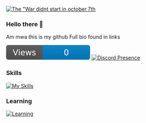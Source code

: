 [![The "War didnt start in october 7th](https://raw.githubusercontent.com/Safouene1/support-palestine-banner/master/banner-support.svg)]([https://github.com/Safouene1/support-palestine-banner](https://arab.org/click-to-help/palestine/))
### Hello there 👋
Am mwa this is my github 
Full bio found in links


[![Image of Profile-views](https://github.com/Totallynotmwa/Profile-views/blob/master/svg/766914683/badge.svg)](https://github.com/Totallynotmwa/Profile-views/blob/master/readme/766914683/week.md)
[![Discord Presence](https://lanyard.cnrad.dev/api/834293703333642240)](https://discord.com/users/834293703333642240)
### Skills
[![My Skills](https://skillicons.dev/icons?i=html,css)](https://skillicons.dev)
### Learning
[![Learning](https://skillicons.dev/icons?i=js)](https://skillicons.dev)

